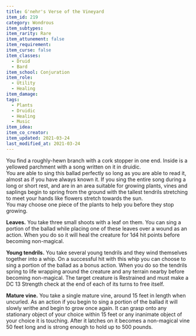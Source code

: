 ```yaml
---
title: G'nehr's Verse of the Vineyard
item_id: 219
category: Wondrous
item_subtypes: 
item_rarity: Rare
item_attunement: false
item_requirement: 
item_curse: false
item_classes: 
  - Druid
  - Bard
item_school: Conjuration
item_role: 
  - Utility
  - Healing
item_damage: 
tags:
  - Plants
  - Druidic
  - Healing
  - Music
item_idea: 
item_co_creator: 
item_updated: 2021-03-24
last_modified_at: 2021-03-24
---
```


You find a roughly-hewn branch with a cork stopper in one end. Inside is a yellowed parchment with a song written on it in druidic.  
You are able to sing this ballad perfectly so long as you are able to read it, almost as if you have always known it. If you sing the entire song during a long or short rest, and are in an area suitable for growing plants, vines and saplings begin to spring from the ground with the tallest tendrils stretching to meet your hands like flowers stretch towards the sun.  
You may choose one piece of the plants to help you before they stop growing.

**Leaves.** You take three small shoots with a leaf on them. You can sing a portion of the ballad while placing one of these leaves over a wound as an action. When you do so it will heal the creature for 1d4 hit points before becoming non-magical.

**Young tendrils.** You take several young tendrils and they wind themselves together into a whip. On a successful hit with this whip you can choose to sing a portion of the ballad as a bonus action. When you do so the tendrils spring to life wrapping around the creature and any terrain nearby before becoming non-magical. The target creature is Restrained and must make a DC 13 Strength check at the end of each of its turns to free itself.

**Mature vine.** You take a single mature vine, around 15 feet in length when uncurled. As an action if you begin to sing a portion of the ballad it will slowly writhe and begin to grow once again. It can grasp onto any stationary object of your choice within 15 feet or any inanimate object of your choice it is touching. After it latches on it becomes a non-magical vine 50 feet long and is strong enough to hold up to 500 pounds.
